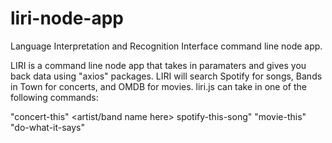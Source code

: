 # liri-node-app
Language Interpretation and Recognition Interface command line node app.

LIRI is a command line node app that takes in paramaters and gives you back data using "axios" packages.
LIRI will search Spotify for songs, Bands in Town for concerts, and OMDB for movies.
liri.js can take in one of the following commands:

"concert-this" <artist/band name here>
spotify-this-song" <song name here>
"movie-this" <movie name here>
"do-what-it-says"
